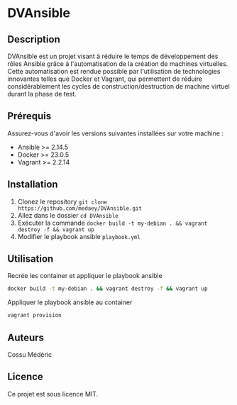 # DVAnsible
## Description

DVAnsible est un projet visant à réduire le temps de développement des rôles Ansible grâce à l'automatisation de la création de machines virtuelles. Cette automatisation est rendue possible par l'utilisation de technologies innovantes telles que Docker et Vagrant, qui permettent de réduire considérablement les cycles de construction/destruction de machine virtuel durant la phase de test.

## Prérequis
Assurez-vous d'avoir les versions suivantes installées sur votre machine :

- Ansible >= 2.14.5
- Docker >= 23.0.5
- Vagrant >= 2.2.14

## Installation
1. Clonez le repository `git clone https://github.com/medaey/DVAnsible.git`
2. Allez dans le dossier `cd DVAnsible`
3. Exécuter la commande  `docker build -t my-debian . && vagrant destroy -f && vagrant up`
4. Modifier le playbook ansible `playbook.yml`

## Utilisation

Recrée les container et appliquer le playbook ansible

```bash
docker build -t my-debian . && vagrant destroy -f && vagrant up
```

Appliquer le playbook ansible au container

```bash
vagrant provision
```

## Auteurs
Cossu Médéric

## Licence
Ce projet est sous licence MIT.
